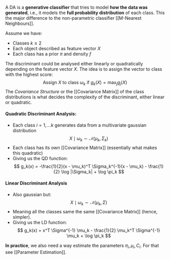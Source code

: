 
A DA is a **generative classifier** that tries to model **how the data was generated**, i.e., it models the **full probability distribution** of each class. This the major difference to the non-parametric classifier [[M-Nearest Neighbours]].


Assume we have:
- Classes $k\geq 2$ 
- Each object described as feature vector $X$
- Each class has a prior $\pi$ and density $f$

The discriminant could be analysed either linearly or quadratically depending on the feature vector $X$. The idea is to assign the vector to class with the highest score:
$$
\text{Assign } X \text{ to class } \omega_k \text{ if } g_k(X) = \max_j g_j(X)
$$
The *Covariance Structure* or the [[Covariance Matrix]] of the class distributions is what decides the complexity of the discriminant, either linear or quadratic.

#### Quadratic Discriminant Analysis:
- Each class $i=1,\dots k$ generates data from a multivariate gaussian distribution$$
X \mid \omega_k \sim \mathcal{N}(\mu_k, \Sigma_k)
$$
- Each class has its own [[Covariance Matrix]] (essentially what makes this quadratic)
- Giving us the QD function:$$
g_k(x) = -\frac{1}{2}(x - \mu_k)^T \Sigma_k^{-1}(x - \mu_k) - \frac{1}{2} \log |\Sigma_k| + \log \pi_k
$$


#### Linear Discriminant Analysis

- Also gaussian but:
$$
X \mid \omega_k \sim \mathcal{N}(\mu_k, \Sigma)
$$
- Meaning all the classes same the same [[Covariance Matrix]] (hence, simpler).
- Giving us the LD function:$$
g_k(x) = x^T \Sigma^{-1} \mu_k - \frac{1}{2} \mu_k^T \Sigma^{-1} \mu_k + \log \pi_k
$$


**In practice**, we also need a way estimate the parameters $\pi_i, \mu_i, C_i$. For that see [[Parameter Estimation]].